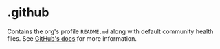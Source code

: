 # .github

Contains the org's profile `README.md` along with default community health
files. See
[GitHub's docs](https://docs.github.com/en/communities/setting-up-your-project-for-healthy-contributions/creating-a-default-community-health-file)
for more information.
